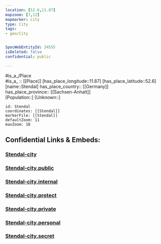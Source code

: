 ```yaml
---
location: [52.6,11.87] 
mapzoom: [7,12] 
mapmarker: city 
type: City
tags:
- geo/City


SpocWebEntityId: 34555
isDeleted: false
confidential: public

---
```

#is_a_/Place  
#is_a_ :: [[Place]] 
[has_place_longitude::11.87] 
[has_place_latitude::52.6] 
[name::Stendal] 
has_place_country:: [[Germany]]  
has_place_province:: [[Sachsen-Anhalt]]  
[Population::] 
[Unknown::] 


```leaflet
id: Stendal
coordinates: [[Stendal]] 
markerFile: [[Stendal]] 
defaultZoom: 11 
maxZoom: 18
```


## Confidential Links & Embeds: 

### [Stendal-city](/_Standards/Earth/Continent/Europe/Europe~Central/Germany/Germany~East/Sachsen-Anhalt/counties~SA/Stendal/cities~Stendal/Stendal-city.md) 

### [Stendal-city.public](/_public/Earth/Continent/Europe/Europe~Central/Germany/Germany~East/Sachsen-Anhalt/counties~SA/Stendal/cities~Stendal/Stendal-city.public.md) 

### [Stendal-city.internal](/_internal/Earth/Continent/Europe/Europe~Central/Germany/Germany~East/Sachsen-Anhalt/counties~SA/Stendal/cities~Stendal/Stendal-city.internal.md) 

### [Stendal-city.protect](/_protect/Earth/Continent/Europe/Europe~Central/Germany/Germany~East/Sachsen-Anhalt/counties~SA/Stendal/cities~Stendal/Stendal-city.protect.md) 

### [Stendal-city.private](/_private/Earth/Continent/Europe/Europe~Central/Germany/Germany~East/Sachsen-Anhalt/counties~SA/Stendal/cities~Stendal/Stendal-city.private.md) 

### [Stendal-city.personal](/_personal/Earth/Continent/Europe/Europe~Central/Germany/Germany~East/Sachsen-Anhalt/counties~SA/Stendal/cities~Stendal/Stendal-city.personal.md) 

### [Stendal-city.secret](/_secret/Earth/Continent/Europe/Europe~Central/Germany/Germany~East/Sachsen-Anhalt/counties~SA/Stendal/cities~Stendal/Stendal-city.secret.md)

